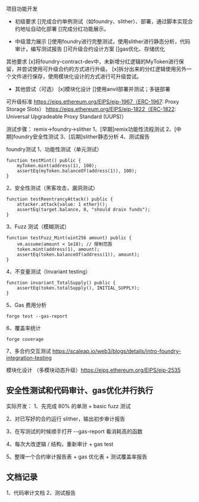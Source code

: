 项目功能开发

- 初级要求
[]完成合约单例测试（如foundry、slither）、部署，通过脚本实现合约地址自动化部署
[]完成分红功能展示。

- 中级潜力展示
[]使用foundry进行完整测试，使用slither进行静态分析，代码审计，编写测试报告
[]可升级合约设计方案
[]gas优化、存储优化

其他要求
[x]将foundry-contract-dev中，未新增分红逻辑的MyToken进行保留，并尝试使用可升级合约的方式进行升级。
[x]拆分出来的分红逻辑使用另外一个文件进行保存，使用模块化设计的方式进行可升级尝试。

- 其他尝试（可选）
[x]模块化设计
[]使用anvil部署并测试；多链部署

可升级标准
https://eips.ethereum.org/EIPS/eip-1967（ERC-1967: Proxy Storage Slots）
https://eips.ethereum.org/EIPS/eip-1822（ERC-1822: Universal Upgradeable Proxy Standard (UUPS)）


测试步骤：
remix->foundry->slither
1、[早期]remix功能性流程测试
2、[中期]foundry安全性测试
3、[后期]slither静态分析
4、测试报告

foundry测试
1、功能性测试（单元测试）
```
function testMint() public {
    myToken.mint(address(1), 100);
    assertEq(myToken.balanceOf(address(1)), 100);
}
```
2、安全性测试（黑客攻击，漏洞测试）
```
function testReentrancyAttack() public {
    attacker.attack{value: 1 ether}();
    assertEq(target.balance, 0, "should drain funds");
}
```
3、Fuzz 测试（模糊测试）
```
function testFuzz_Mint(uint256 amount) public {
    vm.assume(amount < 1e18); // 限制范围
    token.mint(address(1), amount);
    assertEq(token.balanceOf(address(1)), amount);
}
```
4、不变量测试（Invariant testing）
```
function invariant_TotalSupply() public {
    assertEq(token.totalSupply(), INITIAL_SUPPLY);
}
```
5、Gas 费用分析
```
forge test --gas-report
```
6、覆盖率统计
```
forge coverage
```
7、多合约交互测试
https://scaleap.io/web3/blogs/details/intro-foundry-integration-testing


模块化设计
（多模块动态升级）https://eips.ethereum.org/EIPS/eip-2535

## 安全性测试和代码审计、gas优化并行执行
实际开发：
1、先完成 80% 的单测 + basic fuzz 测试

2、对已写好的合约运行 slither，输出初步审计报告

3、在写测试的时候顺手打开 --gas-report 看消耗高的函数

4、每次大改逻辑 / 结构，重新审计 + gas test

5、整理一个合约审计报告表 + gas 优化表 + 测试覆盖率报告

## 文档记录
1、代码审计文档
2、测试报告